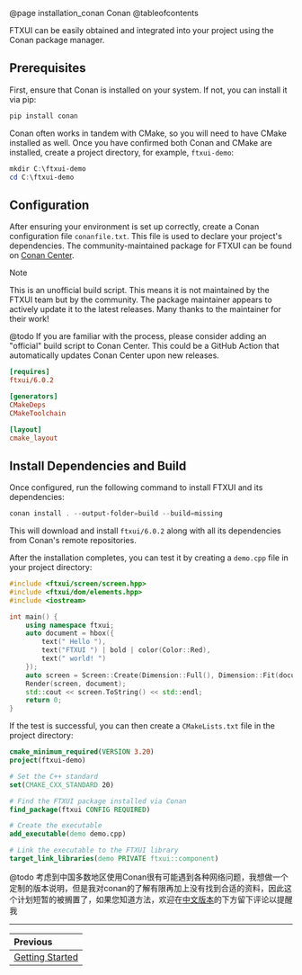 @page installation_conan Conan
@tableofcontents

FTXUI can be easily obtained and integrated into your project using the Conan package manager.

## Prerequisites

First, ensure that Conan is installed on your system. If not, you can install it via pip:

```powershell
pip install conan
```
Conan often works in tandem with CMake, so you will need to have CMake installed as well. Once you have confirmed both Conan and CMake are installed, create a project directory, for example, `ftxui-demo`:

```powershell
mkdir C:\ftxui-demo
cd C:\ftxui-demo
```

## Configuration

After ensuring your environment is set up correctly, create a Conan configuration file `conanfile.txt`. This file is used to declare your project's dependencies. The community-maintained package for FTXUI can be found on [Conan Center](https://conan.io/center/recipes/ftxui).

> [!note]
> This is an unofficial build script. This means it is not maintained by the FTXUI
> team but by the community. The package maintainer appears to actively update it
> to the latest releases. Many thanks to the maintainer for their work!

@todo If you are familiar with the process, please consider adding an "official" build script to Conan Center.
This could be a GitHub Action that automatically updates Conan Center upon new releases.

```ini
[requires]
ftxui/6.0.2

[generators]
CMakeDeps
CMakeToolchain

[layout]
cmake_layout
```

## Install Dependencies and Build

Once configured, run the following command to install FTXUI and its dependencies:

```powershell
conan install . --output-folder=build --build=missing
```

This will download and install `ftxui/6.0.2` along with all its dependencies from Conan's remote repositories.

After the installation completes, you can test it by creating a `demo.cpp` file in your project directory:

```cpp
#include <ftxui/screen/screen.hpp>
#include <ftxui/dom/elements.hpp>
#include <iostream>

int main() {
    using namespace ftxui;
    auto document = hbox({
        text(" Hello "),
        text("FTXUI ") | bold | color(Color::Red),
        text(" world! ")
    });
    auto screen = Screen::Create(Dimension::Full(), Dimension::Fit(document));
    Render(screen, document);
    std::cout << screen.ToString() << std::endl;
    return 0;
}
```

If the test is successful, you can then create a `CMakeLists.txt` file in the project directory:

```cmake
cmake_minimum_required(VERSION 3.20)
project(ftxui-demo)

# Set the C++ standard
set(CMAKE_CXX_STANDARD 20)

# Find the FTXUI package installed via Conan
find_package(ftxui CONFIG REQUIRED)

# Create the executable
add_executable(demo demo.cpp)

# Link the executable to the FTXUI library
target_link_libraries(demo PRIVATE ftxui::component)
```

@todo 考虑到中国多数地区使用Conan很有可能遇到各种网络问题，我想做一个定制的版本说明，但是我对conan的了解有限再加上没有找到合适的资料，因此这个计划短暂的被搁置了，如果您知道方法，欢迎在[中文版本](xiaoditx.girhub.io/public/docs/ftxui%E4%B8%AD%E6%96%87%E7%BF%BB%E8%AF%91/installation/conan/)的下方留下评论以提醒我

---

<div class="section_buttons">

| Previous          |
|:------------------|
| [Getting Started](getting-started.html) |

</div>